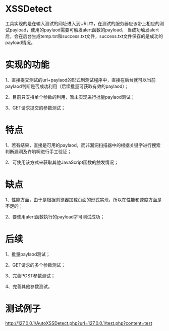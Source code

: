 # XSSDetect


工具实现的是在输入测试的网址进入到URL中，在测试的服务器应该带上相应的测试payload，使用的paylaod需要可触发alert函数的payload，
当成功触发alert后，会在后台生成temp.txt和success.txt文件，success.txt文件保存的是成功的payload情况。


# 实现的功能

1、直接提交测试的url+paylaod的形式到测试程序中，直接在后台就可以当前paylaod判断是否成功利用（后续批量可获取有效的paylaod）；

2、目前只支持单个参数的利用，暂未实现进行批量paylaod测试；

3、GET请求提交的参数测试；

# 特点

1、若有结果，直接是可用的paylaod，而非漏洞扫描器中的根据关键字进行搜索判断漏洞及许哟啊进行手工验证；

2、可使用该方式来获取其他JavaScript函数的触发情况；


# 缺点

1、性能方面，由于是根据浏览器加载页面的形式实现，所以在性能和速度方面是不足的；

2、要使用alert函数执行的payload才可测试成功；


# 后续

1、批量paylaod测试；

2、GET请求的多个参数测试；

3、完善POST参数测试；

4、完善其他参数测试。



# 测试例子

http://127.0.0.1/AutoXSSDetect.php?url=127.0.0.1/test.php?content=test<script>alert(1)</script>

